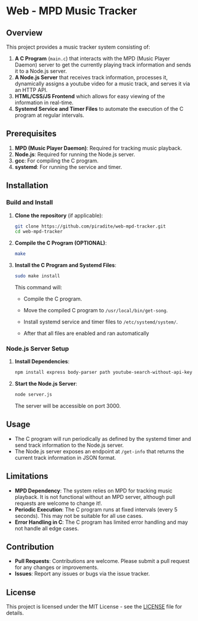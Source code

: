 # Web - MPD Music Tracker

## Overview

This project provides a music tracker system consisting of:

1. **A C Program** (`main.c`) that interacts with the MPD (Music Player Daemon) server to get the currently playing track information and sends it to a Node.js server.
2. **A Node.js Server** that receives track information, processes it, dynamically assigns a youtube video for a music track, and serves it via an HTTP API.
3. **HTML/CSS/JS Frontend** which allows for easy viewing of the information in real-time.
3. **Systemd Service and Timer Files** to automate the execution of the C program at regular intervals.

## Prerequisites

1. **MPD (Music Player Daemon)**: Required for tracking music playback.
2. **Node.js**: Required for running the Node.js server.
3. **gcc**: For compiling the C program.
4. **systemd**: For running the service and timer.

## Installation

### Build and Install

1. **Clone the repository** (if applicable):
    ```bash
    git clone https://github.com/piradite/web-mpd-tracker.git
    cd web-mpd-tracker
    ```

2. **Compile the C Program (OPTIONAL)**:
    ```bash
    make
    ```

3. **Install the C Program and Systemd Files**:
    ```bash
    sudo make install
    ```

    This command will:
    - Compile the C program.
    - Move the compiled C program to `/usr/local/bin/get-song`.
    - Install systemd service and timer files to `/etc/systemd/system/`.
    
    - After that all files are enabled and ran automatically

### Node.js Server Setup

1. **Install Dependencies**:
    ```bash
    npm install express body-parser path youtube-search-without-api-key
    ```

2. **Start the Node.js Server**:
    ```bash
    node server.js
    ```

    The server will be accessible on port 3000.

## Usage

- The C program will run periodically as defined by the systemd timer and send track information to the Node.js server.
- The Node.js server exposes an endpoint at `/get-info` that returns the current track information in JSON format.

## Limitations

- **MPD Dependency**: The system relies on MPD for tracking music playback. It is not functional without an MPD server, although pull requests are welcome to change it!.
- **Periodic Execution**: The C program runs at fixed intervals (every 5 seconds). This may not be suitable for all use cases.
- **Error Handling in C**: The C program has limited error handling and may not handle all edge cases.

## Contribution

- **Pull Requests**: Contributions are welcome. Please submit a pull request for any changes or improvements.
- **Issues**: Report any issues or bugs via the issue tracker.

## License

This project is licensed under the MIT License - see the [LICENSE](LICENSE) file for details.

